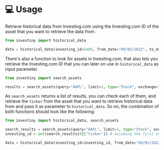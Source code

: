 # 💻 Usage

Retrieve historical data from Investing.com using the Investing.com ID of the asset
that you want to retrieve the data from.

```python
from investiny import historical_data

data = historical_data(investing_id=6408, from_date="09/01/2022", to_date="10/01/2022") # Returns AAPL historical data as JSON (without date)
```

There's also a function to look for assets in Investing.com, that also lets you retrieve
the Investing.com ID that you can later on use in `historical_data` as input parameter.

```python
from investiny import search_assets

results = search_assets(query="AAPL", limit=1, type="Stock", exchange="NASDAQ") # Returns a list with all the results found in Investing.com
```

As `search_assets` returns a list of results, you can check each of them, and retrieve the `ticker` from the
asset that you want to retrieve historical data from and pass it as parameter to `historical_data`. So on, the
combination of both functions should look like the following:

```python
from investiny import historical_data, search_assets

search_results = search_assets(query="AAPL", limit=1, type="Stock", exchange="NASDAQ")
investing_id = int(search_results[0]["ticker"]) # Assuming the first entry is the desired one (top result in Investing.com)

data = historical_data(investing_id=investing_id, from_date="09/01/2022", to_date="10/01/2022")
```
